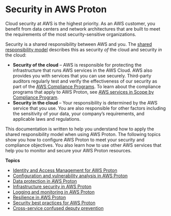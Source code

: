 # Security in AWS Proton<a name="ag-security"></a>

Cloud security at AWS is the highest priority\. As an AWS customer, you benefit from data centers and network architectures that are built to meet the requirements of the most security\-sensitive organizations\.

Security is a shared responsibility between AWS and you\. The [shared responsibility model](http://aws.amazon.com/compliance/shared-responsibility-model/) describes this as security *of* the cloud and security *in* the cloud:
+ **Security of the cloud** – AWS is responsible for protecting the infrastructure that runs AWS services in the AWS Cloud\. AWS also provides you with services that you can use securely\. Third\-party auditors regularly test and verify the effectiveness of our security as part of the [AWS Compliance Programs](http://aws.amazon.com/compliance/programs/)\. To learn about the compliance programs that apply to AWS Proton, see [AWS services in Scope by Compliance Program](http://aws.amazon.com/compliance/services-in-scope/)\.
+ **Security in the cloud** – Your responsibility is determined by the AWS service that you use\. You are also responsible for other factors including the sensitivity of your data, your company’s requirements, and applicable laws and regulations\. 

This documentation is written to help you understand how to apply the shared responsibility model when using AWS Proton\. The following topics show you how to configure AWS Proton to meet your security and compliance objectives\. You also learn how to use other AWS services that help you to monitor and secure your AWS Proton resources\. 

**Topics**
+ [Identity and Access Management for AWS Proton](security-iam.md)
+ [Configuration and vulnerability analysis in AWS Proton](vulnerability-analysis-and-management.md)
+ [Data protection in AWS Proton](data-protection.md)
+ [Infrastructure security in AWS Proton](infrastructure-security.md)
+ [Logging and monitoring in AWS Proton](security-logging-and-monitoring.md)
+ [Resilience in AWS Proton](disaster-recovery-resiliency.md)
+ [Security best practices for AWS Proton](security-best-practices.md)
+ [Cross\-service confused deputy prevention](cross-service-confused-deputy-prevention.md)